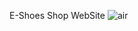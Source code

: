 E-Shoes Shop WebSite 
![air](https://user-images.githubusercontent.com/92268751/195697147-9709c053-460c-4990-b544-0c72ab7b1df5.png)
